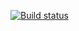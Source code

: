 [![Build status](https://ci.appveyor.com/api/projects/status/3jghw257ioi4mur1?svg=true)](https://ci.appveyor.com/project/NetotestA-Kharitonovich/ci-appveyor)
